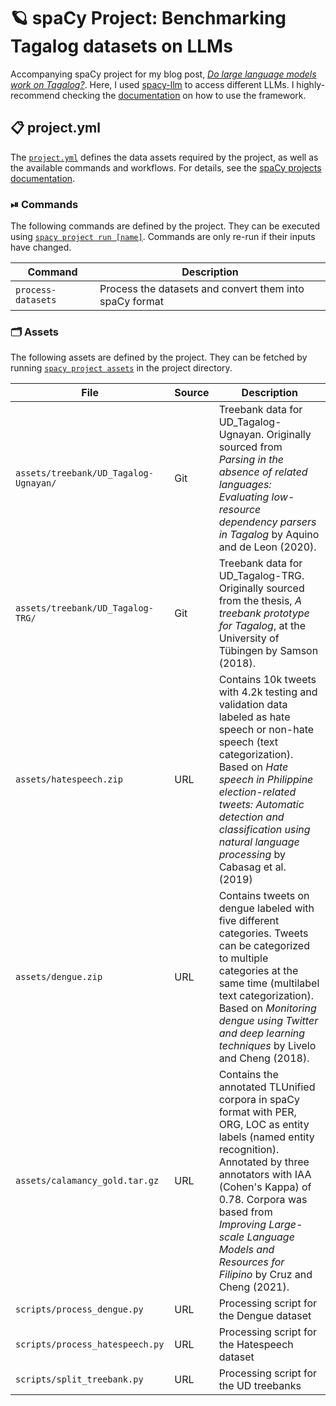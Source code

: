 <!-- SPACY PROJECT: AUTO-GENERATED DOCS START (do not remove) -->

# 🪐 spaCy Project: Benchmarking Tagalog datasets on LLMs

Accompanying spaCy project for my blog post, [*Do large language models work on Tagalog?*](https://ljvmiranda921.github.io/notebook/2023/10/18/llm-tagalog/).
Here, I used [spacy-llm](https://github.com/explosion/spacy-llm) to access different LLMs.
I highly-recommend checking the [documentation](https://spacy.io/api/large-language-models) on how to use the framework.


## 📋 project.yml

The [`project.yml`](project.yml) defines the data assets required by the
project, as well as the available commands and workflows. For details, see the
[spaCy projects documentation](https://spacy.io/usage/projects).

### ⏯ Commands

The following commands are defined by the project. They
can be executed using [`spacy project run [name]`](https://spacy.io/api/cli#project-run).
Commands are only re-run if their inputs have changed.

| Command | Description |
| --- | --- |
| `process-datasets` | Process the datasets and convert them into spaCy format |

### 🗂 Assets

The following assets are defined by the project. They can
be fetched by running [`spacy project assets`](https://spacy.io/api/cli#project-assets)
in the project directory.

| File | Source | Description |
| --- | --- | --- |
| `assets/treebank/UD_Tagalog-Ugnayan/` | Git | Treebank data for UD_Tagalog-Ugnayan. Originally sourced from *Parsing in the absence of related languages: Evaluating low-resource dependency parsers in Tagalog* by Aquino and de Leon (2020). |
| `assets/treebank/UD_Tagalog-TRG/` | Git | Treebank data for UD_Tagalog-TRG. Originally sourced from the thesis, *A treebank prototype for Tagalog*, at the University of Tübingen by Samson (2018). |
| `assets/hatespeech.zip` | URL | Contains 10k tweets with 4.2k testing and validation data labeled as hate speech or non-hate speech (text categorization). Based on *Hate speech in Philippine election-related tweets: Automatic detection and classification using natural language processing* by Cabasag et al. (2019) |
| `assets/dengue.zip` | URL | Contains tweets on dengue labeled with five different categories. Tweets can be categorized to multiple categories at the same time (multilabel text categorization). Based on *Monitoring dengue using Twitter and deep learning techniques* by Livelo and Cheng (2018). |
| `assets/calamancy_gold.tar.gz` | URL | Contains the annotated TLUnified corpora in spaCy format with PER, ORG, LOC as entity labels (named entity recognition). Annotated by three annotators with IAA (Cohen's Kappa) of 0.78. Corpora was based from *Improving Large-scale Language Models and Resources for Filipino* by Cruz and Cheng (2021). |
| `scripts/process_dengue.py` | URL | Processing script for the Dengue dataset |
| `scripts/process_hatespeech.py` | URL | Processing script for the Hatespeech dataset |
| `scripts/split_treebank.py` | URL | Processing script for the UD treebanks |

<!-- SPACY PROJECT: AUTO-GENERATED DOCS END (do not remove) -->